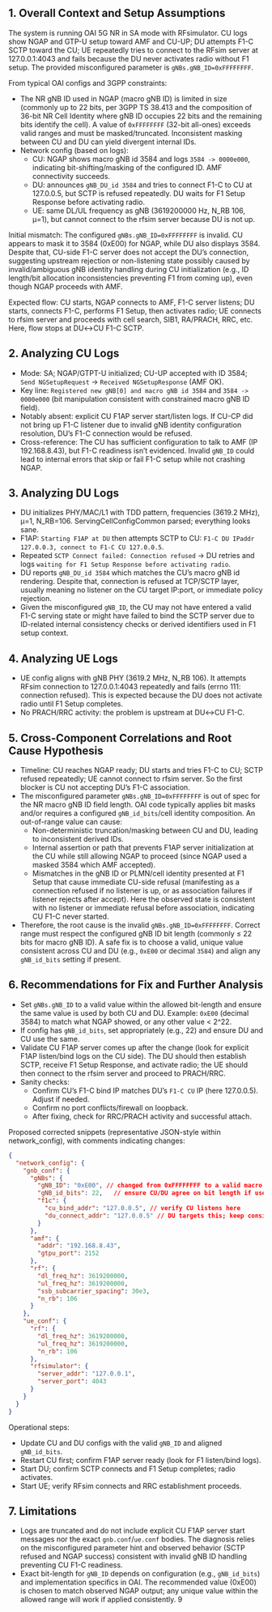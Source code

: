 ## 1. Overall Context and Setup Assumptions
The system is running OAI 5G NR in SA mode with RFsimulator. CU logs show NGAP and GTP-U setup toward AMF and CU-UP; DU attempts F1-C SCTP toward the CU; UE repeatedly tries to connect to the RFsim server at 127.0.0.1:4043 and fails because the DU never activates radio without F1 setup. The provided misconfigured parameter is `gNBs.gNB_ID=0xFFFFFFFF`.

From typical OAI configs and 3GPP constraints:
- The NR gNB ID used in NGAP (macro gNB ID) is limited in size (commonly up to 22 bits, per 3GPP TS 38.413 and the composition of 36-bit NR Cell Identity where gNB ID occupies 22 bits and the remaining bits identify the cell). A value of `0xFFFFFFFF` (32-bit all-ones) exceeds valid ranges and must be masked/truncated. Inconsistent masking between CU and DU can yield divergent internal IDs.
- Network config (based on logs):
  - CU: NGAP shows macro gNB id 3584 and logs `3584 -> 0000e000`, indicating bit-shifting/masking of the configured ID. AMF connectivity succeeds.
  - DU: announces `gNB_DU_id 3584` and tries to connect F1-C to CU at 127.0.0.5, but SCTP is refused repeatedly. DU waits for F1 Setup Response before activating radio.
  - UE: same DL/UL frequency as gNB (3619200000 Hz, N_RB 106, μ=1), but cannot connect to the rfsim server because DU is not up.

Initial mismatch: The configured `gNBs.gNB_ID=0xFFFFFFFF` is invalid. CU appears to mask it to 3584 (0xE00) for NGAP, while DU also displays 3584. Despite that, CU-side F1-C server does not accept the DU’s connection, suggesting upstream rejection or non-listening state possibly caused by invalid/ambiguous gNB identity handling during CU initialization (e.g., ID length/bit allocation inconsistencies preventing F1 from coming up), even though NGAP proceeds with AMF.

Expected flow: CU starts, NGAP connects to AMF, F1-C server listens; DU starts, connects F1-C, performs F1 Setup, then activates radio; UE connects to rfsim server and proceeds with cell search, SIB1, RA/PRACH, RRC, etc. Here, flow stops at DU↔CU F1-C SCTP.

## 2. Analyzing CU Logs
- Mode: SA; NGAP/GTPT-U initialized; CU-UP accepted with ID 3584; `Send NGSetupRequest` → `Received NGSetupResponse` (AMF OK).
- Key line: `Registered new gNB[0] and macro gNB id 3584` and `3584 -> 0000e000` (bit manipulation consistent with constrained macro gNB ID field).
- Notably absent: explicit CU F1AP server start/listen logs. If CU-CP did not bring up F1-C listener due to invalid gNB identity configuration resolution, DU’s F1-C connection would be refused.
- Cross-reference: The CU has sufficient configuration to talk to AMF (IP 192.168.8.43), but F1-C readiness isn’t evidenced. Invalid `gNB_ID` could lead to internal errors that skip or fail F1-C setup while not crashing NGAP.

## 3. Analyzing DU Logs
- DU initializes PHY/MAC/L1 with TDD pattern, frequencies (3619.2 MHz), μ=1, N_RB=106. ServingCellConfigCommon parsed; everything looks sane.
- F1AP: `Starting F1AP at DU` then attempts SCTP to CU: `F1-C DU IPaddr 127.0.0.3, connect to F1-C CU 127.0.0.5`.
- Repeated `SCTP Connect failed: Connection refused` → DU retries and logs `waiting for F1 Setup Response before activating radio`.
- DU reports `gNB_DU_id 3584` which matches the CU’s macro gNB id rendering. Despite that, connection is refused at TCP/SCTP layer, usually meaning no listener on the CU target IP:port, or immediate policy rejection.
- Given the misconfigured `gNB_ID`, the CU may not have entered a valid F1-C serving state or might have failed to bind the SCTP server due to ID-related internal consistency checks or derived identifiers used in F1 setup context.

## 4. Analyzing UE Logs
- UE config aligns with gNB PHY (3619.2 MHz, N_RB 106). It attempts RFsim connection to 127.0.0.1:4043 repeatedly and fails (errno 111: connection refused). This is expected because the DU does not activate radio until F1 Setup completes.
- No PRACH/RRC activity: the problem is upstream at DU↔CU F1-C.

## 5. Cross-Component Correlations and Root Cause Hypothesis
- Timeline: CU reaches NGAP ready; DU starts and tries F1-C to CU; SCTP refused repeatedly; UE cannot connect to rfsim server. So the first blocker is CU not accepting DU’s F1-C association.
- The misconfigured parameter `gNBs.gNB_ID=0xFFFFFFFF` is out of spec for the NR macro gNB ID field length. OAI code typically applies bit masks and/or requires a configured `gNB_id_bits`/cell identity composition. An out-of-range value can cause:
  - Non-deterministic truncation/masking between CU and DU, leading to inconsistent derived IDs.
  - Internal assertion or path that prevents F1AP server initialization at the CU while still allowing NGAP to proceed (since NGAP used a masked 3584 which AMF accepted).
  - Mismatches in the gNB ID or PLMN/cell identity presented at F1 Setup that cause immediate CU-side refusal (manifesting as a connection refused if no listener is up, or as association failures if listener rejects after accept). Here the observed state is consistent with no listener or immediate refusal before association, indicating CU F1-C never started.
- Therefore, the root cause is the invalid `gNBs.gNB_ID=0xFFFFFFFF`. Correct range must respect the configured gNB ID bit length (commonly ≤ 22 bits for macro gNB ID). A safe fix is to choose a valid, unique value consistent across CU and DU (e.g., `0xE00` or decimal `3584`) and align any `gNB_id_bits` setting if present.

## 6. Recommendations for Fix and Further Analysis
- Set `gNBs.gNB_ID` to a valid value within the allowed bit-length and ensure the same value is used by both CU and DU. Example: `0xE00` (decimal 3584) to match what NGAP showed, or any other value < 2^22.
- If config has `gNB_id_bits`, set appropriately (e.g., 22) and ensure DU and CU use the same.
- Validate CU F1AP server comes up after the change (look for explicit F1AP listen/bind logs on the CU side). The DU should then establish SCTP, receive F1 Setup Response, and activate radio; the UE should then connect to the rfsim server and proceed to PRACH/RRC.
- Sanity checks:
  - Confirm CU’s F1-C bind IP matches DU’s `F1-C CU` IP (here 127.0.0.5). Adjust if needed.
  - Confirm no port conflicts/firewall on loopback.
  - After fixing, check for RRC/PRACH activity and successful attach.

Proposed corrected snippets (representative JSON-style within network_config), with comments indicating changes:

```json
{
  "network_config": {
    "gnb_conf": {
      "gNBs": {
        "gNB_ID": "0xE00", // changed from 0xFFFFFFFF to a valid macro gNB ID (3584)
        "gNB_id_bits": 22,   // ensure CU/DU agree on bit length if used by your config schema
        "f1c": {
          "cu_bind_addr": "127.0.0.5", // verify CU listens here
          "du_connect_addr": "127.0.0.5" // DU targets this; keep consistent
        }
      },
      "amf": {
        "addr": "192.168.8.43",
        "gtpu_port": 2152
      },
      "rf": {
        "dl_freq_hz": 3619200000,
        "ul_freq_hz": 3619200000,
        "ssb_subcarrier_spacing": 30e3,
        "n_rb": 106
      }
    },
    "ue_conf": {
      "rf": {
        "dl_freq_hz": 3619200000,
        "ul_freq_hz": 3619200000,
        "n_rb": 106
      },
      "rfsimulator": {
        "server_addr": "127.0.0.1",
        "server_port": 4043
      }
    }
  }
}
```

Operational steps:
- Update CU and DU configs with the valid `gNB_ID` and aligned `gNB_id_bits`.
- Restart CU first; confirm F1AP server ready (look for F1 listen/bind logs).
- Start DU; confirm SCTP connects and F1 Setup completes; radio activates.
- Start UE; verify RFsim connects and RRC establishment proceeds.

## 7. Limitations
- Logs are truncated and do not include explicit CU F1AP server start messages nor the exact `gnb.conf`/`ue.conf` bodies. The diagnosis relies on the misconfigured parameter hint and observed behavior (SCTP refused and NGAP success) consistent with invalid gNB ID handling preventing CU F1-C readiness.
- Exact bit-length for `gNB_ID` depends on configuration (e.g., `gNB_id_bits`) and implementation specifics in OAI. The recommended value (0xE00) is chosen to match observed NGAP output; any unique value within the allowed range will work if applied consistently.
9